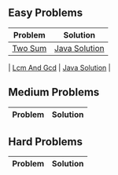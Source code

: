 ##  Easy Problems
| Problem | Solution |
|---------|----------|
| [Two Sum](https://leetcode.com/problems/two-sum/) | [Java Solution](./Easy/TwoSum.java) |

| [Lcm And Gcd](https://www.geeksforgeeks.org/problems/lcm-and-gcd4516/1) | [Java Solution](./Easy/LcmandGcd.java) |

##  Medium Problems
| Problem | Solution |
|---------|----------|

##  Hard Problems
| Problem | Solution |
|---------|----------|
